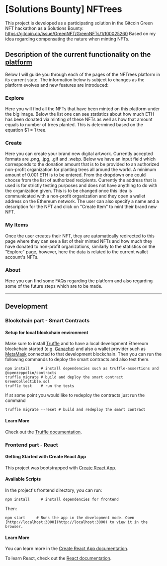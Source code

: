 #  [Solutions Bounty] NFTrees
This project is developed as a participating solution in the Gitcoin Green NFT hackathon as a Solutions Bounty: https://gitcoin.co/issue/GreenNFT/GreenNFTs/1/100025260
Based on my idea regarding compensating the nature when minting NFTs.

## Description of the current functionality on the [platform](https://nftrees.herokuapp.com/)
Below I will guide you through each of the pages of the NFTrees platform in its current state. The information below is subject to changes as the platform evolves and 
new features are introduced:

### Explore
Here you will find all the NFTs that have been minted on this platform under the big image. Below the list one can see statistics about how much ETH has been
donated via minting of these NFTs as well as how that amount equals to number of trees planted. This is determined based on the equation $1 = 1 tree.

### Create
Here you can create your brand new digital artwork. Currently accepted formats are .png, .jpg, .gif and .webp.
Below we have an input field which corresponds to the donation amount that is to be provided to an authorized non-profit organization
for planting trees all around the world. A minimum amount of 0.001 ETH is to be entered. From the dropdown one could choose from the list
of authorized recipients. Currently the address that is used is for strictly testing purposes and does not have anything to do with the
organization given. This is to be changed once this idea is communicated with a non-profit organization and they open a wallet address on
the Ethereum network. The user can also specify a name and a description for the NFT and click on "Create Item" to mint their brand new NFT.

### My Items
Once the user creates their NFT, they are automatically redirected to this page where they can see a list of their minted NFTs and how much they have
donated to non-profit organizations, similarly to the statistics on the "Explore" page, however, here the data is related to the current wallet account's
NFTs.

### About 
Here you can find some FAQs regarding the platform and also regarding some of the future steps which are to be made.

--------------------------------------------------------------------------------- 
## Development
### Blockchain part - Smart Contracts

#### Setup for local blockchain environment

Make sure to install [Truffle](https://www.trufflesuite.com/docs/truffle/getting-started/installation) and to have a local development Ethereum blockchain started (e.g. [Ganache](https://www.trufflesuite.com/docs/ganache/overview)) and also a wallet provider such as [MetaMask](https://metamask.io/) connected to that development blockchain. 
Then you can run the following commands to deploy the smart contracts and also test them.

```PS
npm install     # install dependencies such as truffle-assertions and @openzeppelin/contracts
truffle migrate # build and deploy the smart contract GreenCollectible.sol
truffle test    # run the tests
```

If at some point you would like to redeploy the contracts just run the command

```PS
truffle migrate --reset # build and redeploy the smart contract
```

#### Learn More

Check out the [Truffle documentation](https://www.trufflesuite.com/docs/truffle/overview).


### Frontend part - React

#### Getting Started with Create React App

This project was bootstrapped with [Create React App](https://github.com/facebook/create-react-app).

#### Available Scripts

In the project's frontend directory, you can run:

```PS
npm install     # install dependencies for frontend
```
Then: 

```PS
npm start     # Runs the app in the development mode. Open [http://localhost:3000](http://localhost:3000) to view it in the browser.
```

#### Learn More

You can learn more in the [Create React App documentation](https://facebook.github.io/create-react-app/docs/getting-started).

To learn React, check out the [React documentation](https://reactjs.org/).
